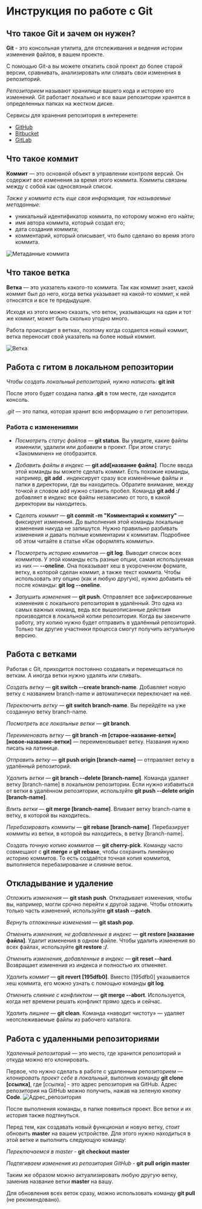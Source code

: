 # Инструкция по работе с Git

## Что такое Git и зачем он нужен?
**Git** - это консольная утилита, для отслеживания и ведения истории изменения файлов, в вашем проекте. 

С помощью Git-a вы можете откатить свой проект до более старой версии, сравнивать, анализировать или сливать свои изменения в репозиторий.

*Репозиторием* называют хранилище вашего кода и историю его изменений. Git работает локально и все ваши репозитории хранятся в определенных папках на жестком диске.

Сервисы для хранения репозитория в интеренете:
- [GitHub]("https://github.com/")
- [Bitbucket]("https://bitbucket.org/")
- [GitLab]("https://gitlab.com/")

## Что такое коммит
**Коммит** — это основной объект в управлении контроля версий. Он содержит все изменения за время этого коммита. Коммиты связаны между с собой как односвязный список. 

*Также у коммита есть еще своя информация, так называемые метаданные:*
- уникальный идентификатор коммита, по которому можно его найти;
- имя автора коммита, который создал его;
- дата создания коммита;
- комментарий, который описывает, что было сделано во время этого коммита.

![Метаданные коммита](https://cdn.javarush.com/images/article/f0a1025b-2f0c-4e65-b9bc-641db79a7704/512.webp)

## Что такое ветка
**Ветка** — это указатель какого-то коммита. Так как коммит знает, какой коммит был до него, когда ветка указывает на какой-то коммит, к ней относятся и все те предыдущие. 

Исходя из этого можно сказать, что веток, указывающих на один и тот же коммит, может быть сколько угодно много.

Работа происходит в ветках, поэтому когда создается новый коммит, ветка переносит свой указатель на более новый коммит.

![Ветка](https://cdn.javarush.com/images/article/29945159-3a11-47a9-ae00-c762a4f5d6fb/512.webp)

## Работа с гитом в локальном репозитории
*Чтобы создать локальный репозиторий, нужно написать:* **git init**

После этого будет создана папка **.git** в том месте, где находится консоль.

*.git* — это папка, которая хранит всю информацию о гит репозитории. 
### Работа с изменениями
- *Посмотреть статус файлов* — **git status**. Вы увидите, какие файлы изменили, удалили или добавили в проект. При этом статус «Закоммичен» не отобразится.

- *Добавить файлы в индекс* — **git add[название файла]**. После ввода этой команды вы можете сделать коммит. Есть похожие команды, например, **git add .** индексирует сразу все изменённые файлы и папки в директории, где вы находитесь. Обратите внимание, между точкой и словом add нужно ставить пробел. Команда **git add :/** добавляет в индекс все файлы независимо от того, в какой директории вы находитесь.

- *Сделать коммит* — **git commit -m "Комментарий к коммиту"** — фиксирует изменения. До выполнения этой команды локальные изменения никуда не запишутся.
Нужно правильно разбивать изменения и давать полные комментарии к коммитам. Подробнее об этом читайте в статье «Как оформлять коммиты».

- *Посмотреть историю коммитов* — **git log**. Выводит список всех коммитов. У этой команды есть разные опции, самая используемая из них — **--oneline**. Она показывает хеш в укороченном формате, ветку, в которой сделан коммит, а также текст коммита. Чтобы использовать эту опцию (как и любую другую), нужно добавить её после команды: **git log --oneline**.

- *Запушить изменения* — **git push**. Отправляет все зафиксированные изменения с локального репозитория в удалённый. Это одна из самых важных команд, ведь все вышеописанные действия производятся в локальной копии репозитория. Когда вы закончите работу, эту копию нужно будет отправить в удалённый репозиторий. Только так другие участники процесса смогут получить актуальную версию.

## Работа с ветками
Работая с Git, приходится постоянно создавать и перемещаться по веткам. А иногда ветки нужно удалять или сливать.

*Создать ветку* — **git switch --create branch-name**. Добавляет новую ветку с названием branch-name и автоматически переключает на неё.

*Переключить ветку* — **git switch branch-name**. Вы перейдёте на уже созданную ветку branch-name.

*Посмотреть все локальные ветки* — **git branch**.

*Переименовать ветку* — **git branch -m [старое-название-ветки] [новое-название-ветки]** — переименовывает ветку. Названия нужно писать на латинице.

*Отправить ветку* — **git push origin [branch-name]** — отправляет ветку в удалённый репозиторий.

*Удалить ветки* — **git branch --delete [branch-name]**. Команда удаляет ветку [branch-name] в локальном репозитории. Если нужно избавиться от ветки в удалённом репозитории, используйте **git push --delete origin [branch-name]**.

*Влить ветки* — **git merge [branch-name]**. Вливает ветку branch-name в ветку, в которой вы находитесь.

*Перебазировать коммиты* — **git rebase [branch-name]**. Перебазирует коммиты из ветки, в которой вы находитесь, в ветку [branch-name].

*Создать точную копию коммитов* — **git cherry-pick**. Команду часто совмещают с **git merge** и **git rebase**, чтобы сохранить линейную историю коммитов. То есть создаётся точная копия коммитов, выполняется перебазирование и слияние веток.

## Откладывание и удаление
*Отложить изменения* — **git stash push**. Откладывает изменения, чтобы вы, например, могли срочно перейти к другой задаче. Чтобы отложить только часть изменений, используйте **git stash --patch**.

*Вернуть отложенные изменения* — **git stash pop**.

*Отменить изменения, не добавленные в индекс* — **git restore [название файла]**. Удалит изменения в одном файле. Чтобы удалить изменения во всех файлах, используйте **git restore :/**.

*Отменить изменения, добавленные в индекс* — **git reset --hard**. Возвращает изменения из индекса и полностью их отменяет.

*Удалить коммит* — **git revert [195dfb0]**. Вместо [195dfb0] указывается хеш коммита, его можно узнать с помощью команды **git log**.

*Отменить слияние с конфликтом* — **git merge --abort**. Используется, когда нет времени решать конфликт прямо здесь и сейчас.

*Удалить лишнее* — **git clean**. Команда «наводит чистоту» — удаляет неотслеживаемые файлы из рабочего каталога.

## Работа с удаленными репозиториями

*Удаленный репозиторий* — это место, где хранится репозиторий и откуда можно его клонировать.

Первое, что нужно сделать в работе с удаленным репозиторием — *клонировать проект себе в локальный*, выполнив команду **git clone [ссылка]**, где [ссылка] - это адрес репозитория  на GitHub.
Адрес репозитория на GitHub можно получить, нажав на зеленую кнопку **Code**.
![Адрес_репозитория](https://hsto.org/r/w1560/getpro/habr/upload_files/a84/b99/f71/a84b99f712637dd2fb37b93e62f8a48c.png)

После выполнения команды, в папке появиться проект. Все ветки и их история также подтянуться.

Перед тем, как создавать новый функционал и новую ветку, стоит обновить **master** на вашем устройстве. Для этого нужно находиться в этой ветке и выполнить следующую команду:

*Переключаемся в master* - **git checkout master**

*Подтягиваем изменения из репозитория GitHub* - **git pull origin master**

Таким же образом можно актуализировать любую другую ветку, заменив название ветки **master** на вашу.

Для обновления всех веток сразу, можно использовать  команду **git pull** (не рекомендовано).





